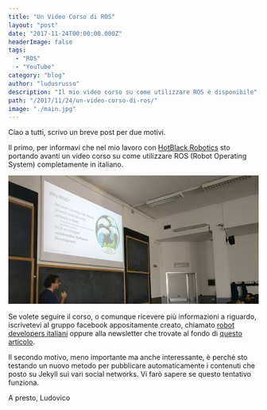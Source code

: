 ```yaml
---
title: "Un Video Corso di ROS"
layout: "post"
date: "2017-11-24T00:00:00.000Z"
headerImage: false
tags:
  - "ROS"
  - "YouTube"
category: "blog"
author: "ludusrusso"
description: "Il mio video corso su come utilizzare ROS è disponibile"
path: "/2017/11/24/un-video-corso-di-ros/"
image: "./main.jpg"
---
```


Ciao a tutti,
scrivo un breve post per due motivi.

Il primo, per informavi che nel mio lavoro con [HotBlack Robotics](http://hotblackrobotics.com) sto portando avanti un video corso su come utilizzare ROS (Robot Operating System) completamente in italiano.

![Corso ROS](./main.jpg)

Se volete seguire il corso, o comunque ricevere più informazioni a riguardo, iscrivetevi al gruppo facebook appositamente creato, chiamato [robot developers italiani](https://www.facebook.com/groups/493163691070528/?ref=bookmarks) oppure alla newsletter che trovate al fondo di [questo articolo](https://hotblackrobotics.github.io/2017/11/20/slide-del-nostro-intervento-al-politecnico-di-torino-su-ros/).

Il secondo motivo, meno importante ma anche interessante, è perché sto testando un nuovo metodo per pubblicare automaticamente i contenuti che posto su Jekyll sui vari social networks. Vi farò sapere se questo tentativo funziona.

A presto,
Ludovico
